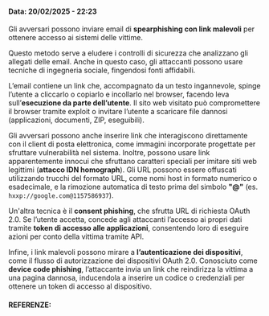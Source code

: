 #### Data: 20/02/2025 - 22:23

Gli avversari possono inviare email di **spearphishing con link malevoli** per ottenere accesso ai sistemi delle vittime.

Questo metodo serve a eludere i controlli di sicurezza che analizzano gli allegati delle email. Anche in questo caso, gli attaccanti possono usare tecniche di ingegneria sociale, fingendosi fonti affidabili.

L’email contiene un link che, accompagnato da un testo ingannevole, spinge l’utente a cliccarlo o copiarlo e incollarlo nel browser, facendo leva sull’**esecuzione da parte dell’utente**. Il sito web visitato può compromettere il browser tramite exploit o invitare l’utente a scaricare file dannosi (applicazioni, documenti, ZIP, eseguibili).

Gli avversari possono anche inserire link che interagiscono direttamente con il client di posta elettronica, come immagini incorporate progettate per sfruttare vulnerabilità nel sistema. Inoltre, possono usare link apparentemente innocui che sfruttano caratteri speciali per imitare siti web legittimi (**attacco IDN homograph**). Gli URL possono essere offuscati utilizzando trucchi del formato URL, come nomi host in formato numerico o esadecimale, e la rimozione automatica di testo prima del simbolo **"@"** (es. `hxxp://google.com@1157586937`).

Un'altra tecnica è il **consent phishing**, che sfrutta URL di richiesta OAuth 2.0. Se l’utente accetta, concede agli attaccanti l’accesso ai propri dati tramite **token di accesso alle applicazioni**, consentendo loro di eseguire azioni per conto della vittima tramite API.

Infine, i link malevoli possono mirare a **l’autenticazione dei dispositivi**, come il flusso di autorizzazione dei dispositivi OAuth 2.0. Conosciuto come **device code phishing**, l’attaccante invia un link che reindirizza la vittima a una pagina dannosa, inducendola a inserire un codice o credenziali per ottenere un token di accesso al dispositivo.
#### REFERENZE:

